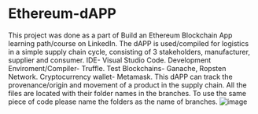 # Ethereum-dAPP

This project was done as a part of Build an Ethereum Blockchain App learning path/course on LinkedIn.
The dAPP is used/compiled for logistics in a simple supply chain cycle, consisting of 3 stakeholders, manufacturer, supplier and consumer.
IDE- Visual Studio Code.
Development Enviroment/Compiler- Truffle.
Test Blockchains- Ganache, Ropsten Network.
Cryptocurrency wallet- Metamask.
This dAPP can track the provenance/origin and movement of a product in the supply chain.
All the files are located with their folder names in the branches. To use the same piece of code please name the folders as the name of branches.
![image](https://user-images.githubusercontent.com/91331117/148859407-b26df199-ac98-4869-a235-591016f29519.png)

